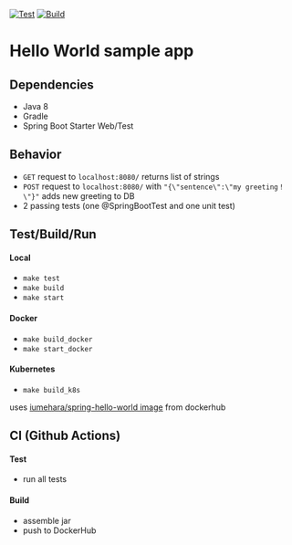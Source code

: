 [![Test](https://github.com/iumehara/spring-hello-world/workflows/Test/badge.svg)](https://github.com/iumehara/spring-hello-world/actions?query=workflow%3ATest)
[![Build](https://github.com/iumehara/spring-hello-world/workflows/Build/badge.svg)](https://github.com/iumehara/spring-hello-world/actions?query=workflow%3ABuild)

# Hello World sample app

## Dependencies
- Java 8
- Gradle
- Spring Boot Starter Web/Test

## Behavior
- `GET` request to `localhost:8080/` returns list of strings 
- `POST` request to `localhost:8080/` with `"{\"sentence\":\"my greeting！\"}"` adds new greeting to DB 
- 2 passing tests (one @SpringBootTest and one unit test) 

## Test/Build/Run
#### Local
- `make test`
- `make build`
- `make start`

#### Docker
- `make build_docker`
- `make start_docker`

#### Kubernetes
- `make build_k8s`

uses [iumehara/spring-hello-world image](https://hub.docker.com/r/iumehara/spring-hello-world) from dockerhub


## CI (Github Actions)
#### Test
- run all tests

#### Build
- assemble jar
- push to DockerHub